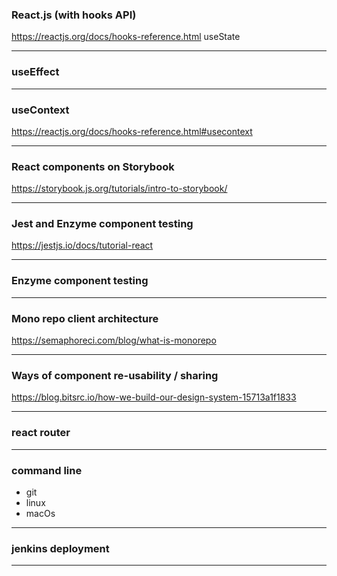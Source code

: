 ### React.js (with hooks API)

https://reactjs.org/docs/hooks-reference.html
useState

---

### useEffect

---

### useContext

https://reactjs.org/docs/hooks-reference.html#usecontext

---

### React components on Storybook

https://storybook.js.org/tutorials/intro-to-storybook/

---

### Jest and Enzyme component testing

https://jestjs.io/docs/tutorial-react

---

### Enzyme component testing

---

### Mono repo client architecture 

https://semaphoreci.com/blog/what-is-monorepo

---

### Ways of component re-usability / sharing

https://blog.bitsrc.io/how-we-build-our-design-system-15713a1f1833

---

### react router

---

### command line
- git
- linux
- macOs

---

### jenkins deployment

---